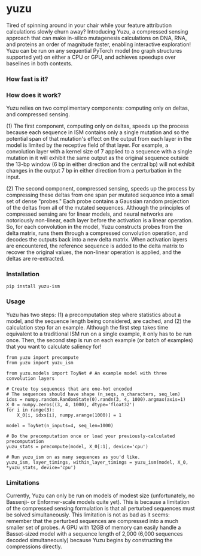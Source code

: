 # yuzu

Tired of spinning around in your chair while your feature attribution calculations slowly churn away? Introducing Yuzu, a compressed sensing approach that can make in-silico mutagenesis calculations on DNA, RNA, and proteins an order of magnitude faster, enabling interactive exploration! Yuzu can be run on any sequential PyTorch model (no graph structures supported yet) on either a CPU or GPU, and achieves speedups over baselines in both contexts.

### How fast is it?

### How does it work?

Yuzu relies on two complimentary components: computing only on deltas, and compressed sensing. 

(1) The first component, computing only on deltas, speeds up the process because each sequence in ISM contains only a single mutation and so the potential span of that mutation's effect on the output from each layer in the model is limited by the receptive field of that layer. For example, a convolution layer with a kernel size of 7 applied to a sequence with a single mutation in it will exhibit the same output as the original sequence outside the 13-bp window (6 bp in either direction and the central bp) will not exhibit changes in the output 7 bp in either direction from a perturbation in the input. 

(2) The second component, compressed sensing, speeds up the process by compressing these deltas from one span per mutated sequence into a small set of dense "probes." Each probe contains a Gaussian random projection of the deltas from all of the mutated sequences. Although the principles of compressed sensing are for linear models, and neural networks are notoriously non-linear, each layer before the activation is a linear operation. So, for each convolution in the model, Yuzu constructs probes from the delta matrix, runs them through a compressed convolution operation, and decodes the outputs back into a new delta matrix. When activation layers are encountered, the reference sequence is added to the delta matrix to recover the original values, the non-linear operation is applied, and the deltas are re-extracted. 


### Installation

`pip install yuzu-ism`

### Usage

Yuzu has two steps: (1) a precomputation step where statistics about a model, and the sequence length being considered, are cached, and (2) the calculation step for an example. Although the first step takes time equivalent to a traditional ISM run on a single example, it only has to be run once. Then, the second step is run on each example (or batch of examples) that you want to calculate saliency for!

```
from yuzu import precompute
from yuzu import yuzu_ism

from yuzu.models import ToyNet # An example model with three convolution layers

# Create toy sequences that are one-hot encoded
# The sequences should have shape (n_seqs, n_characters, seq_len)
idxs = numpy.random.RandomState(0).randn(3, 4, 1000).argmax(axis=1)
X_0 = numpy.zeros((3, 4, 1000), dtype='float32')
for i in range(3):
	X_0[i, idxs[i], numpy.arange(1000)] = 1

model = ToyNet(n_inputs=4, seq_len=1000)

# Do the precomputation once or load your previously-calculated precomputation
yuzu_stats = precompute(model, X_0[:1], device='cpu')

# Run yuzu_ism on as many sequences as you'd like. 
yuzu_ism, layer_timings, within_layer_timings = yuzu_ism(model, X_0, *yuzu_stats, device='cpu')
```

### Limitations

Currently, Yuzu can only be run on models of modest size (unfortunately, no Bassenji- or Enformer-scale models quite yet). This is because a limitation of the compressed sensing formulation is that all perturbed sequences must be solved simultaneously. This limitation is not as bad as it seems: remember that the perturbed sequences are compressed into a much smaller set of probes. A GPU with 12GB of memory can easily handle a Basset-sized model with a sequence length of 2,000 (6,000 sequences decoded simultaneously) because Yuzu begins by constructing the compressions directly. 
